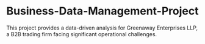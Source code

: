# Business-Data-Management-Project
This project provides a data-driven analysis for Greenaway Enterprises LLP, a B2B trading firm facing significant operational challenges. 
